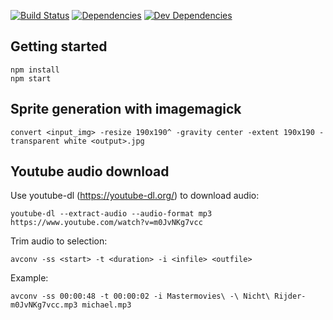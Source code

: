 [![Build Status](https://travis-ci.org/SoundBread/soundbread-nodejs.svg?branch=master)](https://travis-ci.org/SoundBread/soundbread-nodejs)
[![Dependencies](https://david-dm.org/SoundBread/soundbread-nodejs/status.svg)](https://david-dm.org/SoundBread/soundbread-nodejs/)
[![Dev Dependencies](https://david-dm.org/SoundBread/soundbread-nodejs/dev-status.svg)](https://david-dm.org/SoundBread/soundbread-nodejs?type=dev)

## Getting started
```
npm install
npm start
```

## Sprite generation with imagemagick
```
convert <input_img> -resize 190x190^ -gravity center -extent 190x190 -transparent white <output>.jpg
```

## Youtube audio download
Use youtube-dl (https://youtube-dl.org/) to download audio:
```
youtube-dl --extract-audio --audio-format mp3 https://www.youtube.com/watch?v=m0JvNKg7vcc
```

Trim audio to selection:
```
avconv -ss <start> -t <duration> -i <infile> <outfile>
```
Example:
```
avconv -ss 00:00:48 -t 00:00:02 -i Mastermovies\ -\ Nicht\ Rijder-m0JvNKg7vcc.mp3 michael.mp3
```
